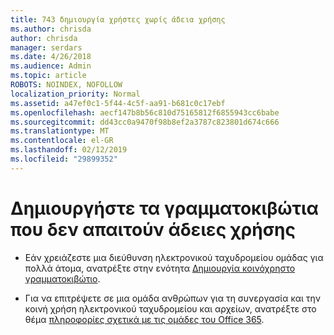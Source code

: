 ```yaml
---
title: 743 δημιουργία χρήστες χωρίς άδεια χρήσης
ms.author: chrisda
author: chrisda
manager: serdars
ms.date: 4/26/2018
ms.audience: Admin
ms.topic: article
ROBOTS: NOINDEX, NOFOLLOW
localization_priority: Normal
ms.assetid: a47ef0c1-5f44-4c5f-aa91-b681c0c17ebf
ms.openlocfilehash: aecf147b8b56c810d75165812f6855943cc6babe
ms.sourcegitcommit: dd43cc0a9470f98b8ef2a3787c823801d674c666
ms.translationtype: MT
ms.contentlocale: el-GR
ms.lasthandoff: 02/12/2019
ms.locfileid: "29899352"
---
```

# <a name="create-mailboxes-that-dont-require-licenses"></a>Δημιουργήστε τα γραμματοκιβώτια που δεν απαιτούν άδειες χρήσης

- Εάν χρειάζεστε μια διεύθυνση ηλεκτρονικού ταχυδρομείου ομάδας για πολλά άτομα, ανατρέξτε στην ενότητα [Δημιουργία κοινόχρηστο γραμματοκιβώτιο](https://support.office.com/article/871a246d-3acd-4bba-948e-5de8be0544c9).
    
- Για να επιτρέψετε σε μια ομάδα ανθρώπων για τη συνεργασία και την κοινή χρήση ηλεκτρονικού ταχυδρομείου και αρχείων, ανατρέξτε στο θέμα [πληροφορίες σχετικά με τις ομάδες του Office 365](https://support.office.com/article/b565caa1-5c40-40ef-9915-60fdb2d97fa2).
    

